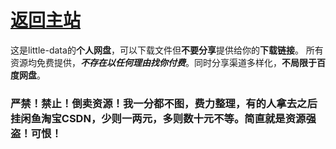 # [返回主站](https://little-data.netlify.app/)
这是little-data的**个人网盘**，可以下载文件但**不要分享**提供给你的**下载链接**。
所有资源均免费提供，**_不存在以任何理由找你付费_**。同时分享渠道多样化，**不局限于百度网盘**。
### 严禁！禁止！倒卖资源！我一分都不图，费力整理，有的人拿去之后挂闲鱼淘宝CSDN，少则一两元，多则数十元不等。简直就是资源强盗！可恨！
